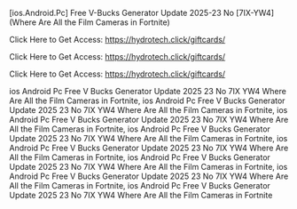 [ios.Android.Pc] Free V-Bucks Generator Update 2025-23 No [7IX-YW4] (Where Are All the Film Cameras in Fortnite)

Click Here to Get Access: https://hydrotech.click/giftcards/

Click Here to Get Access: https://hydrotech.click/giftcards/

Click Here to Get Access: https://hydrotech.click/giftcards/

 ios Android Pc Free V Bucks Generator Update 2025 23 No 7IX YW4 Where Are All the Film Cameras in Fortnite, ios Android Pc Free V Bucks Generator Update 2025 23 No 7IX YW4 Where Are All the Film Cameras in Fortnite, ios Android Pc Free V Bucks Generator Update 2025 23 No 7IX YW4 Where Are All the Film Cameras in Fortnite, ios Android Pc Free V Bucks Generator Update 2025 23 No 7IX YW4 Where Are All the Film Cameras in Fortnite, ios Android Pc Free V Bucks Generator Update 2025 23 No 7IX YW4 Where Are All the Film Cameras in Fortnite, ios Android Pc Free V Bucks Generator Update 2025 23 No 7IX YW4 Where Are All the Film Cameras in Fortnite, ios Android Pc Free V Bucks Generator Update 2025 23 No 7IX YW4 Where Are All the Film Cameras in Fortnite, ios Android Pc Free V Bucks Generator Update 2025 23 No 7IX YW4 Where Are All the Film Cameras in Fortnite
